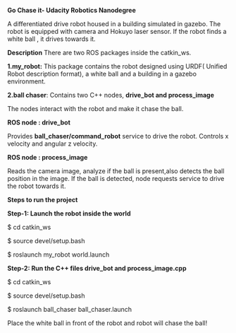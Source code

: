 **Go Chase it- Udacity Robotics Nanodegree**

A differentiated drive robot housed in a building simulated in gazebo. The robot is equipped with camera and Hokuyo laser sensor. If the robot finds a white ball , it drives towards it.

**Description**
There are two ROS packages inside the catkin_ws.

**1.my_robot:**
This package contains the robot designed using URDF( Unified Robot description format), a white ball and a building in a gazebo environment.

**2.ball chaser**:
Contains two C++ nodes, **drive_bot and process_image**

The nodes interact with the robot and make it chase the ball.

**ROS node : drive_bot**

Provides **ball_chaser/command_robot** service to drive the robot. Controls x velocity and angular z velocity.

**ROS node : process_image**

Reads the camera image, analyze if the ball is present,also detects the ball position in the image.
If the ball is detected, node requests service to drive the robot towards it.

**Steps to run the project**

**Step-1: Launch the robot inside the world**

$ cd catkin_ws

$ source devel/setup.bash

$ roslaunch my_robot world.launch

**Step-2: Run the C++ files drive_bot and process_image.cpp**

$ cd catkin_ws

$ source devel/setup.bash

$ roslaunch ball_chaser ball_chaser.launch

Place the white ball in front of the robot and robot will chase the ball!
